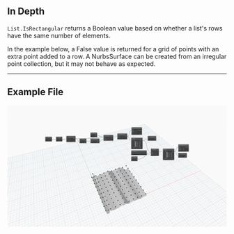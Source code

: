## In Depth
`List.IsRectangular` returns a Boolean value based on whether a list's rows have the same number of elements. 

In the example below, a False value is returned for a grid of points with an extra point added to a row. A NurbsSurface can be created from an irregular point collection, but it may not behave as expected. 
___
## Example File

![List.IsRectangular](./DSCore.List.IsRectangular_img.jpg)